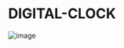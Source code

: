 # DIGITAL-CLOCK

![image](https://github.com/rajendraxettri/DIGITAL-CLOCK/assets/143806308/3ef0fc93-077a-446e-a238-996bb090388e)

